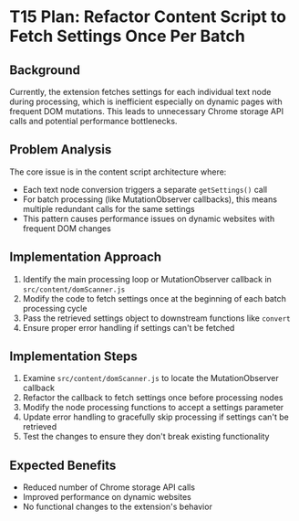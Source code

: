 # T15 Plan: Refactor Content Script to Fetch Settings Once Per Batch

## Background
Currently, the extension fetches settings for each individual text node during processing, which is inefficient especially on dynamic pages with frequent DOM mutations. This leads to unnecessary Chrome storage API calls and potential performance bottlenecks.

## Problem Analysis
The core issue is in the content script architecture where:
- Each text node conversion triggers a separate `getSettings()` call
- For batch processing (like MutationObserver callbacks), this means multiple redundant calls for the same settings
- This pattern causes performance issues on dynamic websites with frequent DOM changes

## Implementation Approach
1. Identify the main processing loop or MutationObserver callback in `src/content/domScanner.js`
2. Modify the code to fetch settings once at the beginning of each batch processing cycle
3. Pass the retrieved settings object to downstream functions like `convert`
4. Ensure proper error handling if settings can't be fetched

## Implementation Steps
1. Examine `src/content/domScanner.js` to locate the MutationObserver callback
2. Refactor the callback to fetch settings once before processing nodes
3. Modify the node processing functions to accept a settings parameter
4. Update error handling to gracefully skip processing if settings can't be retrieved
5. Test the changes to ensure they don't break existing functionality

## Expected Benefits
- Reduced number of Chrome storage API calls
- Improved performance on dynamic websites
- No functional changes to the extension's behavior